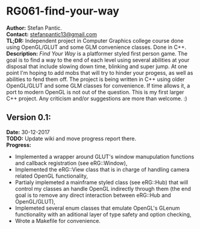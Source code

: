 # RG061-find-your-way
**Author:** Stefan Pantic.  
**Contact:** stefanpantic13@gmail.com  
**TL;DR:** Independent project in Computer Graphics college course done using OpenGL/GLUT and some GLM convenience 
classes. Done in C++.  
**Description:** *Find Your Way* is a platformer styled first person game. The goal is to find a way to the end of each level using several abilities at your disposal that include slowing down time, blinking and super jump. At one point I'm hoping to add mobs that will try to hinder your progess, as well as abilities to fend them off. The project is being written in C++ using older OpenGL/GLUT and some GLM classes for convenience. If time allows it, a port to modern OpenGL is not out of the question. This is my first larger C++ project. Any criticism and/or suggestions are more than welcome. :)

## Version 0.1:
**Date:** 30-12-2017  
**TODO:** Update wiki and move progress report there.  
**Progress:**
 * Implemented a wrapper around GLUT's window manupulation functions and callback registration (see eRG::Window),
 * Implemented the eRG::View class that is in charge of handling camera related OpenGL functionality,
 * Partialy implemeted a mainframe styled class (see eRG::Hub) that will control my classes an handle OpenGL indirectly through them (the end goal is to remove any direct interaction between eRG::Hub and OpenGL/GLUT),
 * Implemeted several enum classes that emulate OpenGL's GLenum functionality with an aditional layer of type safety and option checking,
 * Wrote a Makefile for convenience.


 

